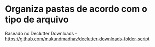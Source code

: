 # Organiza pastas de acordo com o tipo de arquivo 
Baseado no Declutter Downloads  - https://github.com/mukundmadhav/declutter-downloads-folder-script  

